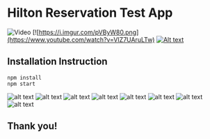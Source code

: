 
# Hilton Reservation Test App 
![Video](https://www.youtube.com/edit?video_id=VIZ7UAruLTw&video_referrer=watch)
[![https://i.imgur.com/pVByW80.png](https://www.youtube.com/watch?v=VIZ7UAruLTw)
[![Alt text](https://i.imgur.com/pVByW80.png)](https://www.youtube.com/watch?v=VID)
## Installation Instruction
    npm install
    npm start

![alt text](https://image.ibb.co/cX8pfe/image8.jpg)
![alt text](https://image.ibb.co/hXWxYz/image7.jpg)
![alt text](https://image.ibb.co/hVpvLe/image6.jpg)
![alt text](https://image.ibb.co/nAzZDz/image5.jpg)
![alt text](https://image.ibb.co/gt4qmK/image4.jpg)
![alt text](https://image.ibb.co/jqqKfe/image3.jpg)
![alt text](https://image.ibb.co/fXXMtz/image2.jpg)
![alt text](https://image.ibb.co/kd4HYz/image1.jpg)

## Thank you!

